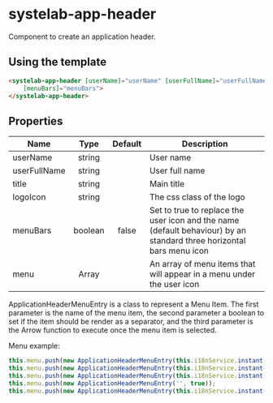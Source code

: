 # systelab-app-header

Component to create an application header.

## Using the template

```html
<systelab-app-header [userName]="userName" [userFullName]="userFullName" [title]="title" [menu]="menu" [logoIcon]="logoIcon"
    [menuBars]="menuBars">
</systelab-app-header>
```

## Properties

| Name | Type | Default | Description |
| ---- |:----:|:-------:| ----------- |
| userName | string || User name |
| userFullName | string || User full name |
| title | string || Main title |
| logoIcon | string || The css class of the logo|
| menuBars | boolean | false | Set to true to replace the user icon and the name (default behaviour) by an standard three horizontal bars menu icon|
| menu | Array<ApplicationHeaderMenuEntry> || An array of menu items that will appear in a menu under the user icon|

ApplicationHeaderMenuEntry is a class to represent a Menu Item. The first parameter is the name of the menu item, the second parameter a boolean to set if the item should be render as a separator,
and the third parameter is the Arrow function to execute once the menu item is selected.

Menu example:

```javascript
this.menu.push(new ApplicationHeaderMenuEntry(this.i18nService.instant('COMMON_SETUP'), false, () => this.doShowSettings()));
this.menu.push(new ApplicationHeaderMenuEntry(this.i18nService.instant('COMMON_CHANGE_PASSWORD'), false, () => this.doChangePassword()));
this.menu.push(new ApplicationHeaderMenuEntry(this.i18nService.instant('COMMON_CHANGE_USER'), false, () => this.doLogout()));
this.menu.push(new ApplicationHeaderMenuEntry('', true));
this.menu.push(new ApplicationHeaderMenuEntry(this.i18nService.instant('COMMON_ABOUT'), false, () => this.doShowAbout()));
```


